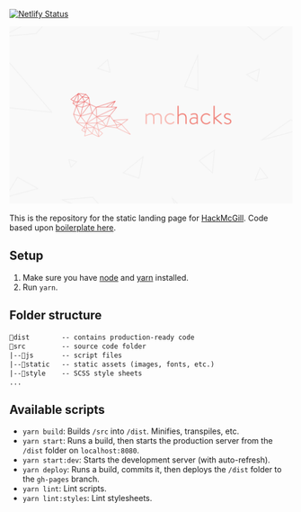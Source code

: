 [![Netlify Status](https://api.netlify.com/api/v1/badges/fba96b94-aef5-439b-a80c-773a91ef944d/deploy-status)](https://app.netlify.com/sites/hackmcgill/deploys)

![McHacks logo](https://raw.githubusercontent.com/hackmcgill/mchacks6/master/src/static/mchacks-30x48.jpg?s=200)

This is the repository for the static landing page for [HackMcGill](https://hackmcgill.com). Code based upon [boilerplate here](https://github.com/erickzhao/static-html-webpack-boilerplate).

## Setup
1. Make sure you have [node](https://nodejs.org/en/) and [yarn](https://yarnpkg.com/lang/en/) installed.
2. Run `yarn`.

## Folder structure
```
📁dist        -- contains production-ready code
📁src         -- source code folder
|--📁js       -- script files
|--📁static   -- static assets (images, fonts, etc.)
|--📁style    -- SCSS style sheets
...
```
## Available scripts
* `yarn build`: Builds `/src` into `/dist`. Minifies, transpiles, etc.
* `yarn start`: Runs a build, then starts the production server from the `/dist` folder on `localhost:8080`.
* `yarn start:dev`: Starts the development server (with auto-refresh).
* `yarn deploy`: Runs a build, commits it, then deploys the `/dist` folder to the `gh-pages` branch.
* `yarn lint`: Lint scripts.
* `yarn lint:styles`: Lint stylesheets.
